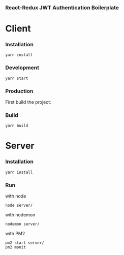 ### React-Redux JWT Authentication Boilerplate

# Client
### Installation
```
yarn install
```

### Development
```
yarn start
```

### Production

First build the project:

### Build
```
yarn build
```

# Server

### Installation
```
yarn install
```

### Run
with node
```
node server/
```

with nodemon
```
nodemon server/
```

with PM2
```
pm2 start server/
pm2 monit
```
